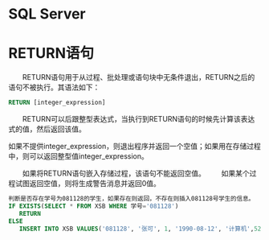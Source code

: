 # SQL Server

# RETURN语句

 

　　RETURN语句用于从过程、批处理或语句块中无条件退出，RETURN之后的语句不被执行。其语法如下：

```sql
RETURN [integer_expression] 
```

 　　RETURN可以后跟整型表达式，当执行到RETURN语句的时候先计算该表达式的值，然后返回该值。

​	如果不提供integer_expression，则退出程序并返回一个空值；如果用在存储过程中，则可以返回整型值integer_expression。

　　如果将RETURN语句嵌入存储过程，该语句不能返回空值。
　　如果某个过程试图返回空值，则将生成警告消息并返回0值。

 ```sql
判断是否存在学号为081128的学生，如果存在则返回，不存在则插入081128号学生的信息。
IF EXISTS(SELECT * FROM XSB WHERE 学号='081128')
	RETURN
ELSE
	INSERT INTO XSB VALUES('081128', '张可', 1, '1990-08-12', '计算机',52, NULL)
 ```

